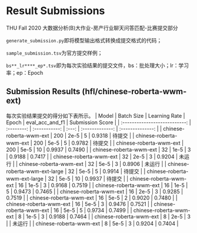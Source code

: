 # Result Submissions
THU Fall 2020 大数据分析(B)大作业-房产行业聊天问答匹配-比赛提交部分

`generate_submission.py`即将模型输出格式转换成提交格式的代码；

`sample_submission.tsv`为官方提交样例；

`bs**_lr****_ep*.tsv`即为每次实验结果的提交文件，bs：批处理大小；lr：学习率；ep：Epoch

## Submission Results (hfl/chinese-roberta-wwm-ext)
每次实验结果提交的得分如下表所示。
|             Model             | Batch Size | Learning Rate | Epoch | eval_acc_and_f1 | Submission Score |
| :---------------------------: | :--------: | :-----------: | :---: | :-------------: | :--------------: |
|    chinese-roberta-wwm-ext    |    200     |     2e-5      |   5   |     0.9318      |      待提交      |
|    chinese-roberta-wwm-ext    |    200     |     5e-5      |   5   |     0.9782      |      待提交      |
|    chinese-roberta-wwm-ext    |    200     |     5e-5      |  10   |     0.9937      |      0.7490      |
|    chinese-roberta-wwm-ext    |     32     |     1e-5      |   3   |     0.9188      |      0.7417      |
|    chinese-roberta-wwm-ext    |     32     |     2e-5      |   3   |     0.9204      |      未运行      |
|    chinese-roberta-wwm-ext    |     32     |     5e-5      |   3   |     0.8906      |      未运行      |
| chinese-roberta-wwm-ext-large |     32     |     5e-5      |   5   |     0.9914      |      待提交      |
| chinese-roberta-wwm-ext-large |     32     |     5e-5      |  10   |     0.9937      |      待提交      |
|    chinese-roberta-wwm-ext    |     16     |     1e-5      |   3   |     0.9168      |      0.7519      |
|    chinese-roberta-wwm-ext    |     16     |     1e-5      |   5   |     0.9473      |      0.7465      |
|    chinese-roberta-wwm-ext    |     16     |     2e-5      |   3   |     0.9285      |      0.7519      |
|    chinese-roberta-wwm-ext    |     16     |     5e-5      |   2   |     0.9020      |      0.7480      |
|    chinese-roberta-wwm-ext    |     16     |     5e-5      |   3   |     0.9476      |      0.7521      |
|    chinese-roberta-wwm-ext    |     16     |     5e-5      |   5   |     0.9734      |      0.7499      |
|    chinese-roberta-wwm-ext    |     8      |     1e-5      |   3   |     0.9188      |      0.7464      |
|    chinese-roberta-wwm-ext    |     8      |     2e-5      |   3   |                 |      未运行      |
|    chinese-roberta-wwm-ext    |     8      |     5e-5      |   3   |     0.9204      |      0.7404      |
